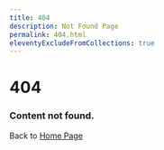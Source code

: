 ```yaml
---
title: 404
description: Not Found Page
permalink: 404.html
eleventyExcludeFromCollections: true
---
```

# 404

### Content not found.

Back to [Home Page](/)
